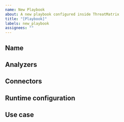 ```yaml
---
name: New Playbook
about: A new playbook configured inside ThreatMatrix
title: "[Playbook]"
labels: new_playbook
assignees: ""
---
```


## Name

## Analyzers

## Connectors

## Runtime configuration

## Use case
